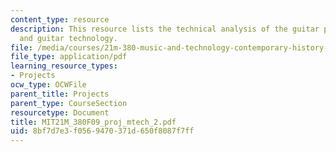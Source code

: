 ```yaml
---
content_type: resource
description: This resource lists the technical analysis of the guitar pickup, telharmonium
  and guitar technology.
file: /media/courses/21m-380-music-and-technology-contemporary-history-and-aesthetics-fall-2009/8bf7d7e3f0569470371d650f8087f7ff_MIT21M_380F09_proj_mtech_2.pdf
file_type: application/pdf
learning_resource_types:
- Projects
ocw_type: OCWFile
parent_title: Projects
parent_type: CourseSection
resourcetype: Document
title: MIT21M_380F09_proj_mtech_2.pdf
uid: 8bf7d7e3-f056-9470-371d-650f8087f7ff
---
```

